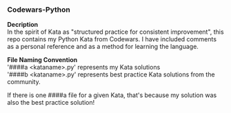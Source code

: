 ### Codewars-Python

**Decription**
<br>
In the spirit of Kata as "structured practice for consistent improvement", this repo contains my Python Kata from Codewars. I have included comments as a personal reference and as a method for learning the language.

**File Naming Convention**
<br>
'\####a \<kataname\>.py' represents my Kata solutions
<br>
'\####b \<kataname\>.py' represents best practice Kata solutions from the community.

If there is one \####a file for a given Kata, that's because my solution was also the best practice solution!
